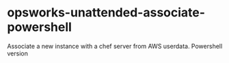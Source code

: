 # opsworks-unattended-associate-powershell
Associate a new instance with a chef server from AWS userdata. Powershell version

